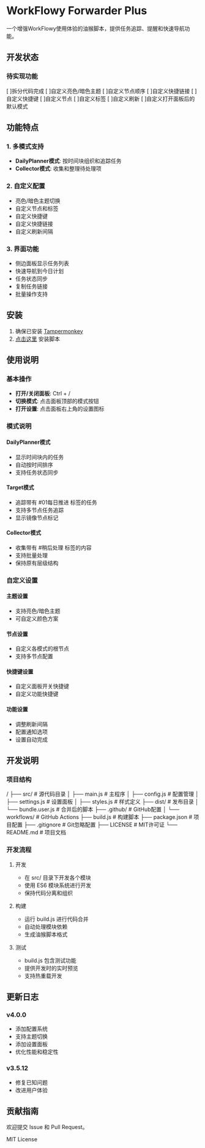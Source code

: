 # WorkFlowy Forwarder Plus

一个增强WorkFlowy使用体验的油猴脚本，提供任务追踪、提醒和快速导航功能。

## 开发状态


### 待实现功能
[ ]拆分代码完成
[ ]自定义亮色/暗色主题
[ ]自定义节点顺序
[ ]自定义快捷链接
[ ]自定义快捷键
[ ]自定义节点
[ ]自定义标签
[ ]自定义刷新
[ ]自定义打开面板后的默认模式

## 功能特点

### 1. 多模式支持
- **DailyPlanner模式**: 按时间块组织和追踪任务
- **Collector模式**: 收集和整理待处理项

### 2. 自定义配置
- 亮色/暗色主题切换
- 自定义节点和标签
- 自定义快捷键
- 自定义快捷链接
- 自定义刷新间隔

### 3. 界面功能
- 侧边面板显示任务列表
- 快速导航到今日计划
- 任务状态同步
- 复制任务链接
- 批量操作支持

## 安装

1. 确保已安装 [Tampermonkey](https://www.tampermonkey.net/)
2. [点击这里](${GITHUB_URLS.raw}) 安装脚本

## 使用说明

### 基本操作
- **打开/关闭面板**: Ctrl + /
- **切换模式**: 点击面板顶部的模式按钮
- **打开设置**: 点击面板右上角的设置图标

### 模式说明

#### DailyPlanner模式
- 显示时间块内的任务
- 自动按时间排序
- 支持任务状态同步

#### Target模式
- 追踪带有 #01每日推进 标签的任务
- 支持多节点任务追踪
- 显示镜像节点标记

#### Collector模式
- 收集带有 #稍后处理 标签的内容
- 支持批量处理
- 保持原有层级结构

### 自定义设置

#### 主题设置
- 支持亮色/暗色主题
- 可自定义颜色方案

#### 节点设置
- 自定义各模式的根节点
- 支持多节点配置

#### 快捷键设置
- 自定义面板开关快捷键
- 自定义功能快捷键

#### 功能设置
- 调整刷新间隔
- 配置通知选项
- 设置自动完成

## 开发说明

### 项目结构
/
  ├── src/                  # 源代码目录
  │   ├── main.js          # 主程序
  │   ├── config.js        # 配置管理
  │   ├── settings.js      # 设置面板
  │   ├── styles.js        # 样式定义
  ├── dist/                # 发布目录
  │   └── bundle.user.js   # 合并后的脚本
  ├── .github/             # GitHub配置
  │   └── workflows/       # GitHub Actions
  ├── build.js            # 构建脚本
  ├── package.json        # 项目配置
  ├── .gitignore          # Git忽略配置
  ├── LICENSE             # MIT许可证
  └── README.md           # 项目文档

### 开发流程
1. 开发
   - 在 src/ 目录下开发各个模块
   - 使用 ES6 模块系统进行开发
   - 保持代码分离和组织

2. 构建
   - 运行 build.js 进行代码合并
   - 自动处理模块依赖
   - 生成油猴脚本格式

3. 测试
   - build.js 包含测试功能
   - 提供开发时的实时预览
   - 支持热重载开发

## 更新日志

### v4.0.0
- 添加配置系统
- 支持主题切换
- 添加设置面板
- 优化性能和稳定性

### v3.5.12
- 修复已知问题
- 改进用户体验

## 贡献指南

欢迎提交 Issue 和 Pull Request。

MIT License